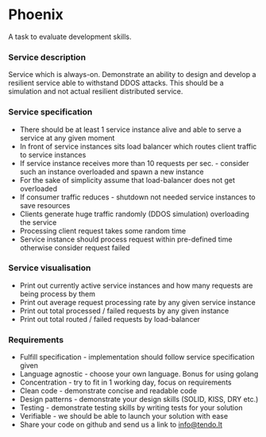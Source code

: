 # Phoenix

A task to evaluate development skills.

### Service description

Service which is always-on. Demonstrate an ability to design and develop 
a resilient service able to withstand DDOS attacks. 
This should be a simulation and not actual resilient distributed service.

### Service specification

 - There should be at least 1 service instance alive and able to serve a service at any given moment
 - In front of service instances sits load balancer which routes client traffic to service instances
 - If service instance receives more than 10 requests per sec. - consider such an instance overloaded and spawn a new instance
 - For the sake of simplicity assume that load-balancer does not get overloaded
 - If consumer traffic reduces - shutdown not needed service instances to save resources
 - Clients generate huge traffic randomly (DDOS simulation) overloading the service
 - Processing client request takes some random time
 - Service instance should process request within pre-defined time otherwise consider request failed

### Service visualisation

  - Print out currently active service instances and how many requests are being process by them
  - Print out average request processing rate by any given service instance
  - Print out total processed / failed requests by any given instance
  - Print out total routed / failed requests by load-balancer

### Requirements

 - Fulfill specification - implementation should follow service specification given
 - Language agnostic - choose your own language. Bonus for using golang
 - Concentration - try to fit in 1 working day, focus on requirements
 - Clean code - demonstrate concise and readable code
 - Design patterns - demonstrate your design skills (SOLID, KISS, DRY etc.)
 - Testing - demonstrate testing skills by writing tests for your solution
 - Verifiable - we should be able to launch your solution with ease
 - Share your code on github and send us a link to info@tendo.lt
